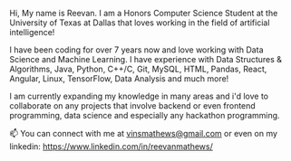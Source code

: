 Hi, My name is Reevan. I am a Honors Computer Science Student at the University of Texas at Dallas that loves working in the field of artificial intelligence! 

I have been coding for over 7 years now and love working with Data Science and Machine Learning. I have experience with Data Structures & Algorithms, Java, Python, C++/C, Git, MySQL, HTML, Pandas, React, Angular, Linux, TensorFlow, Data Analysis and much more!

I am currently expanding my knowledge in many areas and i'd love to collaborate on any projects that involve backend or even frontend programming, data science and especially any hackathon programming.

📫 You can connect with me at vinsmathews@gmail.com or even on my linkedin: https://www.linkedin.com/in/reevanmathews/

<!---
rmathews19/rmathews19 is a ✨ special ✨ repository because its `README.md` (this file) appears on your GitHub profile.
You can click the Preview link to take a look at your changes.
--->
